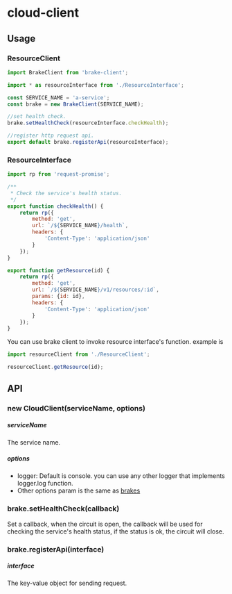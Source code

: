 # cloud-client

## Usage

### ResourceClient
``` javascript
import BrakeClient from 'brake-client';

import * as resourceInterface from './ResourceInterface';

const SERVICE_NAME = 'a-service';
const brake = new BrakeClient(SERVICE_NAME);

//set health check.
brake.setHealthCheck(resourceInterface.checkHealth);

//register http request api.
export default brake.registerApi(resourceInterface);
```

### ResourceInterface

``` javascript
import rp from 'request-promise';

/**
 * Check the service's health status.
 */
export function checkHealth() {
    return rp({
        method: 'get',
        url: `/${SERVICE_NAME}/health`,
        headers: {
            'Content-Type': 'application/json'
        }
    });
}

export function getResource(id) {
    return rp({
        method: 'get',
        url: `/${SERVICE_NAME}/v1/resources/:id`,
        params: {id: id},
        headers: {
            'Content-Type': 'application/json'
        }
    });
}
```

You can use brake client to invoke resource interface's function. example is

``` javascript
import resourceClient from './ResourceClient';

resourceClient.getResource(id);
```

## API

### new CloudClient(serviceName, options)

##### serviceName

The service name.

##### options

* logger: Default is console. you can use any other logger that implements logger.log function.
* Other options param is the same as [brakes](https://github.com/node-cloud/brakes)

### brake.setHealthCheck(callback)

Set a callback, when the circuit is open, the callback will be used for checking the service's health status, if the status is ok, the circuit will close.

### brake.registerApi(interface)

##### interface

The key-value object for sending request.
